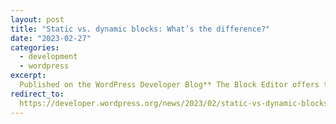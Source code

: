 ```yaml
---
layout: post
title: "Static vs. dynamic blocks: What’s the difference?"
date: "2023-02-27"
categories:
  - development
  - wordpress
excerpt:
  Published on the WordPress Developer Blog** The Block Editor offers two types of blocks, static and dynamic. The difference between these two types of blocks comes down to how they are rendered on the front-end. Read on to learn more about the details, advantages, and disadvantages of each.
redirect_to:
  https://developer.wordpress.org/news/2023/02/static-vs-dynamic-blocks-whats-the-difference/
---
```


